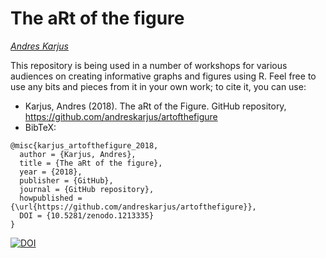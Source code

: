 # The aRt of the figure

[*Andres Karjus*](https://andreskarjus.github.io/)

This repository is being used in a number of workshops for various audiences on creating informative graphs and figures using R. Feel free to use any bits and pieces from it in your own work; to cite it, you can use:
- Karjus, Andres (2018). The aRt of the Figure. GitHub repository, https://github.com/andreskarjus/artofthefigure
- BibTeX: 
```
@misc{karjus_artofthefigure_2018, 
  author = {Karjus, Andres}, 
  title = {The aRt of the figure}, 
  year = {2018}, 
  publisher = {GitHub}, 
  journal = {GitHub repository}, 
  howpublished = {\url{https://github.com/andreskarjus/artofthefigure}},
  DOI = {10.5281/zenodo.1213335}
} 
```

[![DOI](https://zenodo.org/badge/DOI/10.5281/zenodo.1213335.svg)](https://doi.org/10.5281/zenodo.1213335)